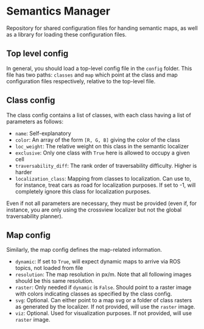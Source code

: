 # Semantics Manager
Repository for shared configuration files for handing semantic maps, as well as a library for loading these configuration files.

## Top level config
In general, you should load a top-level config file in the `config` folder.  This file has two paths: `classes` and `map` which point at the class and map configuration files respectively, relative to the top-level file.

## Class config
The class config contains a list of classes, with each class having a list of parameters as follows:
- `name`: Self-explanatory
- `color`: An array of the form `[R, G, B]` giving the color of the class
- `loc_weight`: The relative weight on this class in the semantic localizer
- `exclusive`: Only one class with `True` here is allowed to occupy a given cell
- `traversability_diff`: The rank order of traversability difficulty. Higher is harder
- `localization_class`: Mapping from classes to localization.  Can use to, for instance, treat cars as road for localization purposes.  If set to -1, will completely ignore this class for localization purposes.

Even if not all parameters are necessary, they must be provided (even if, for instance, you are only using the crossview localizer but not the global traversability planner).

## Map config
Similarly, the map config defines the map-related information.
- `dynamic`: If set to `True`, will expect dynamic maps to arrive via ROS topics, not loaded from file
- `resolution`: The map resolution in px/m.  Note that all following images should be this same resolution.
- `raster`: Only needed if `dynamic` is `False`.  Should point to a raster image with colors indicating classes as specified by the class config.
- `svg`: Optional.  Can either point to a map svg or a folder of class rasters as generated by the localizer.  If not provided, will use the `raster` image.
- `viz`: Optional.  Used for visualization purposes.  If not provided, will use `raster` image.
